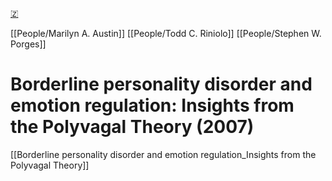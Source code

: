 [🇿](zotero://select/library/items/PWZ6DU3Z)

[[People/Marilyn A. Austin]] [[People/Todd C. Riniolo]] [[People/Stephen W. Porges]] 
# Borderline personality disorder and emotion regulation: Insights from the Polyvagal Theory (2007)

[[Borderline personality disorder and emotion regulation_Insights from the Polyvagal Theory]]

